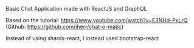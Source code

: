 Basic Chat Application made with ReactJS and GraphQL

Based on the tutorial: https://www.youtube.com/watch?v=E3NHd-PkLrQ (Github: https://github.com/jherr/chat-o-matic)

Instead of using shards-react, I instead used bootstrap-react
